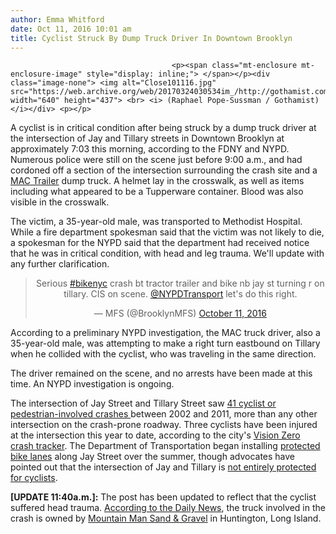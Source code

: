 ```yaml
---
author: Emma Whitford
date: Oct 11, 2016 10:01 am
title: Cyclist Struck By Dump Truck Driver In Downtown Brooklyn 
---
```


	
										<p><span class="mt-enclosure mt-enclosure-image" style="display: inline;"> </span></p><div class="image-none"> <img alt="Close101116.jpg" src="https://web.archive.org/web/20170324030534im_/http://gothamist.com/attachments/nyc_rpopesussman/Close101116.jpg" width="640" height="437"> <br> <i> (Raphael Pope-Sussman / Gothamist)</i></div> <p></p>

<p>A cyclist is in critical condition after being struck by a dump truck driver at the intersection of Jay and Tillary streets in Downtown Brooklyn at approximately 7:03 this morning, according to the FDNY and NYPD. Numerous police were still on the scene just before 9:00 a.m., and had cordoned off a section of the intersection surrounding the crash site and a <a href="https://web.archive.org/web/20170324030534/http://www.mactrailer.com/">MAC Trailer</a> dump truck. A helmet lay in the crosswalk, as well as items including what appeared to be a Tupperware container. Blood was also visible in the crosswalk. </p>

<p>The victim, a 35-year-old male, was transported to Methodist Hospital. While a fire department spokesman said that the victim was not likely to die, a spokesman for the NYPD said that the department had received notice that he was in critical condition, with head and leg trauma. We&apos;ll update with any further clarification.  </p>

<center><blockquote class="twitter-tweet" data-lang="en"><p lang="en" dir="ltr">Serious <a href="https://web.archive.org/web/20170324030534/https://twitter.com/hashtag/bikenyc?src=hash">#bikenyc</a> crash bt tractor trailer and bike nb jay st turning r on tillary. CIS on scene. <a href="https://web.archive.org/web/20170324030534/https://twitter.com/NYPDTransport">@NYPDTransport</a> let&apos;s do this right.</p>&#x2014; MFS (@BrooklynMFS) <a href="https://web.archive.org/web/20170324030534/https://twitter.com/BrooklynMFS/status/785825940270096384">October 11, 2016</a></blockquote>
<script async src="//web.archive.org/web/20170324030534js_/http://platform.twitter.com/widgets.js" charset="utf-8"></script></center>

<p>According to a preliminary NYPD investigation, the MAC truck driver, also a 35-year-old male, was attempting to make a right turn eastbound on Tillary when he collided with the cyclist, who was traveling in the same direction. </p>

<p>The driver remained on the scene, and no arrests have been made at this time. An NYPD investigation is ongoing. </p>

<p>The intersection of Jay Street and Tillary Street saw <a href="https://web.archive.org/web/20170324030534/https://www.transalt.org/sites/default/files/getinvolved/neighborhood/campaignmaps/Jay_Street_Corridor_Crashes_2002-2011.pdf">41 cyclist or pedestrian-involved crashes </a>between 2002 and 2011, more than any other intersection on the crash-prone roadway. Three cyclists have been injured at the intersection this year to date, according to the city&apos;s <a href="https://web.archive.org/web/20170324030534/http://www.nycvzv.info/">Vision Zero crash tracker</a>. The Department of Transportation began installing <a href="https://web.archive.org/web/20170324030534/http://gothamist.com/2016/03/16/bike_lanes_brooklyn.php">protected bike lanes</a> along Jay Street over the summer, though advocates have pointed out that the intersection of Jay and Tillary is <a href="https://web.archive.org/web/20170324030534/https://twitter.com/2AvSagas/status/785863813325291520">not entirely protected for cyclists</a>. </p>

<p><strong>[UPDATE 11:40a.m.]:</strong> The post has been updated to reflect that the cyclist suffered head trauma. <a href="https://web.archive.org/web/20170324030534/http://www.nydailynews.com/new-york/brooklyn/tractor-trailer-runs-bicyclist-brooklyn-article-1.2826543">According to the Daily News</a>, the truck involved in the crash is owned by <a href="https://web.archive.org/web/20170324030534/http://www.quicktransportsolutions.com/truckingcompany/newyork/mountain-man-sand-gravel-llc-usdot-2332471.php">Mountain Man Sand &amp; Gravel</a> in Huntington, Long Island.   </p>					
										
									
				